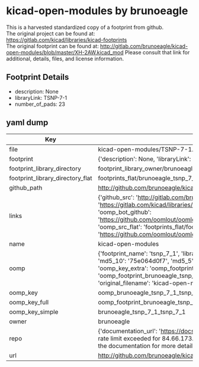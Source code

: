 # kicad-open-modules by brunoeagle  
This is a harvested standardized copy of a footprint from github.  
The original project can be found at:  
https://gitlab.com/kicad/libraries/kicad-footprints  
The original footprint can be found at:
http://gitlab.com/brunoeagle/kicad-open-modules/blob/master/XH-2AW.kicad_mod
Please consult that link for additional, details, files, and license information.  
## Footprint Details
* description: None  
* libraryLink: TSNP-7-1  
* number_of_pads: 23  
## yaml dump  
| Key | Value |  
| --- | --- |  
| file | kicad-open-modules/TSNP-7-1.kicad_mod |  
| footprint | {'description': None, 'libraryLink': 'TSNP-7-1', 'number_of_pads': 23} |  
| footprint_library_directory | footprint_library_owner/brunoeagle_kicad-open-modules |  
| footprint_library_directory_flat | footprints_flat/brunoeagle_tsnp_7_1_tsnp_7_1/working |  
| github_path | http://github.com/brunoeagle/kicad-open-modules/blob/master/TSNP-7-1.kicad_mod |  
| links | {'github_src': 'http://gitlab.com/brunoeagle/kicad-open-modules/blob/master/XH-2AW.kicad_mod', 'github_src_repo': 'https://gitlab.com/kicad/libraries/kicad-footprints', 'oomp_bot': 'footprints/brunoeagle_tsnp_7_1_tsnp_7_1/working', 'oomp_bot_github': 'https://github.com/oomlout/oomlout_oomp_footprint_bot/tree/main/footprints/brunoeagle_tsnp_7_1_tsnp_7_1/working', 'oomp_src_flat': 'footprints_flat/footprints_flat/brunoeagle_tsnp_7_1_tsnp_7_1/working', 'oomp_src_flat_github': 'https://github.com/oomlout/oomlout_oomp_footprint_src/tree/main/footprints_flat/brunoeagle_tsnp_7_1_tsnp_7_1/working'} |  
| name | kicad-open-modules |  
| oomp | {'footprint_name': 'tsnp_7_1', 'library_name': 'tsnp_7_1_kicad_mod', 'md5': '75e064d0f7b567303355ff260cbfe7d8', 'md5_10': '75e064d0f7', 'md5_5': '75e06', 'md5_6': '75e064', 'oomp_key': 'oomp_brunoeagle_tsnp_7_1_tsnp_7_1', 'oomp_key_extra': 'oomp_footprint_brunoeagle_tsnp_7_1_tsnp_7_1', 'oomp_key_full': 'oomp_footprint_brunoeagle_tsnp_7_1_tsnp_7_1_75e064', 'oomp_key_simple': 'brunoeagle_tsnp_7_1_tsnp_7_1', 'original_filename': 'kicad-open-modules/TSNP-7-1.kicad_mod', 'owner_name': 'brunoeagle'} |  
| oomp_key | oomp_brunoeagle_tsnp_7_1_tsnp_7_1 |  
| oomp_key_full | oomp_footprint_brunoeagle_tsnp_7_1_tsnp_7_1 |  
| oomp_key_simple | brunoeagle_tsnp_7_1_tsnp_7_1 |  
| owner | brunoeagle |  
| repo | {'documentation_url': 'https://docs.github.com/rest/overview/resources-in-the-rest-api#rate-limiting', 'message': "API rate limit exceeded for 84.66.173.59. (But here's the good news: Authenticated requests get a higher rate limit. Check out the documentation for more details.)"} |  
| url | http://github.com/brunoeagle/kicad-open-modules |  

